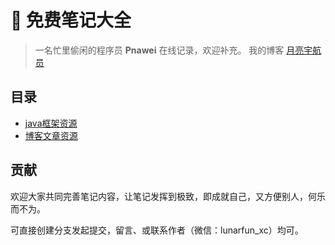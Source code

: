 # 💎 免费笔记大全

> 一名忙里偷闲的程序员 **Pnawei** 在线记录，欢迎补充。
> 我的博客 [月亮宇航员](https://lunarfun.cn/)


## 目录

- [java框架资源](https://github.com/Pnawei/free-notes-resources/tree/main/Java/)
- [博客文章资源](https://github.com/Pnawei/free-notes-resources/tree/main/)

## 贡献

欢迎大家共同完善笔记内容，让笔记发挥到极致，即成就自己，又方便别人，何乐而不为。

可直接创建分支发起提交，留言、或联系作者（微信：lunarfun_xc）均可。
